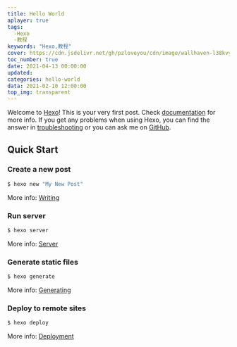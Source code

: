 ```yaml
---
title: Hello World
aplayer: true
tags:
  -Hexo
  -教程
keywords: "Hexo,教程"  
cover: https://cdn.jsdelivr.net/gh/pzloveyou/cdn/image/wallhaven-l38kvy.jpg
toc_number: true
date: 2021-04-13 00:00:00
updated:
categories: hello-world
data: 2021-02-10 12:00:00
top_img: transparent
---
```

Welcome to [Hexo](https://hexo.io/)! This is your very first post. Check [documentation](https://hexo.io/docs/) for more info. If you get any problems when using Hexo, you can find the answer in [troubleshooting](https://hexo.io/docs/troubleshooting.html) or you can ask me on [GitHub](https://github.com/hexojs/hexo/issues).

## Quick Start

### Create a new post

``` bash
$ hexo new "My New Post"
```

More info: [Writing](https://hexo.io/docs/writing.html) 



### Run server

``` bash
$ hexo server
```

More info: [Server](https://hexo.io/docs/server.html)

### Generate static files

``` bash
$ hexo generate
```

More info: [Generating](https://hexo.io/docs/generating.html)

### Deploy to remote sites

``` bash
$ hexo deploy
```

More info: [Deployment](https://hexo.io/docs/one-command-deployment.html)
